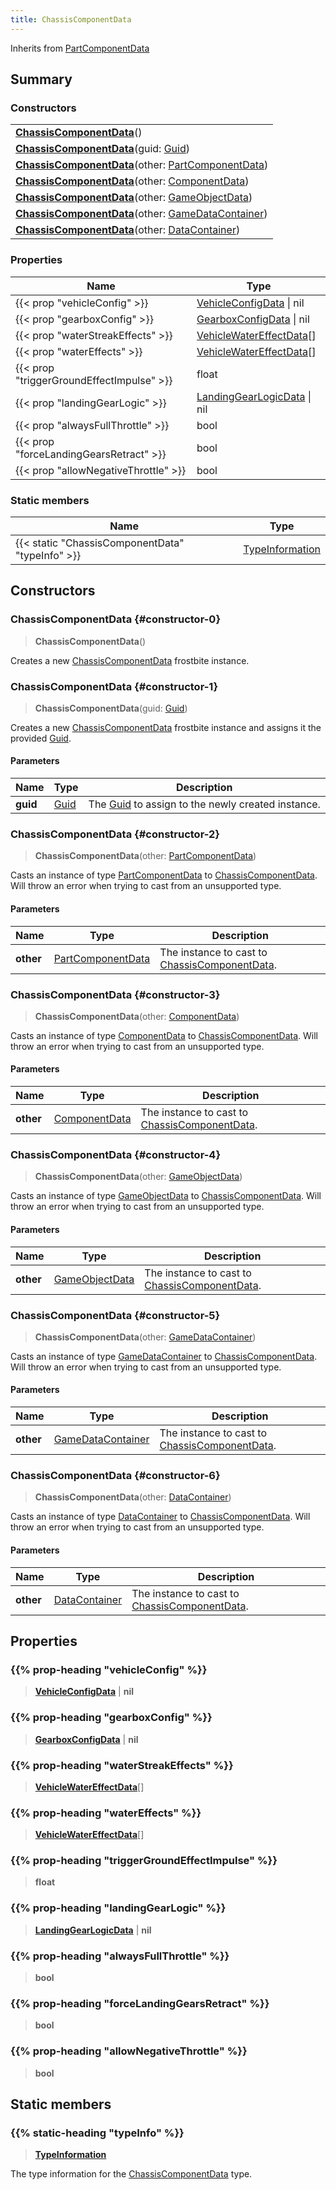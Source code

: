 ```yaml
---
title: ChassisComponentData
---
```


Inherits from [PartComponentData](/vext/ref/fb/partcomponentdata)

## Summary

### Constructors

|  |
| --- |
| **[ChassisComponentData](#constructor-0)**() |
| **[ChassisComponentData](#constructor-1)**(guid: [Guid](/vext/ref/shared/type/guid)) |
| **[ChassisComponentData](#constructor-2)**(other: [PartComponentData](/vext/ref/fb/partcomponentdata)) |
| **[ChassisComponentData](#constructor-3)**(other: [ComponentData](/vext/ref/fb/componentdata)) |
| **[ChassisComponentData](#constructor-4)**(other: [GameObjectData](/vext/ref/fb/gameobjectdata)) |
| **[ChassisComponentData](#constructor-5)**(other: [GameDataContainer](/vext/ref/fb/gamedatacontainer)) |
| **[ChassisComponentData](#constructor-6)**(other: [DataContainer](/vext/ref/shared/type/datacontainer)) |

### Properties

| Name | Type |
| ---- | ---- |
| {{< prop "vehicleConfig" >}} | [VehicleConfigData](/vext/ref/fb/vehicleconfigdata) \| nil |
| {{< prop "gearboxConfig" >}} | [GearboxConfigData](/vext/ref/fb/gearboxconfigdata) \| nil |
| {{< prop "waterStreakEffects" >}} | [VehicleWaterEffectData](/vext/ref/fb/vehiclewatereffectdata)[] |
| {{< prop "waterEffects" >}} | [VehicleWaterEffectData](/vext/ref/fb/vehiclewatereffectdata)[] |
| {{< prop "triggerGroundEffectImpulse" >}} | float |
| {{< prop "landingGearLogic" >}} | [LandingGearLogicData](/vext/ref/fb/landinggearlogicdata) \| nil |
| {{< prop "alwaysFullThrottle" >}} | bool |
| {{< prop "forceLandingGearsRetract" >}} | bool |
| {{< prop "allowNegativeThrottle" >}} | bool |

### Static members

| Name | Type |
| ---- | ---- |
| {{< static "ChassisComponentData" "typeInfo" >}} | [TypeInformation](/vext/ref/shared/type/typeinformation) |

## Constructors

### ChassisComponentData {#constructor-0}

> **ChassisComponentData**()

Creates a new [ChassisComponentData](/vext/ref/fb/chassiscomponentdata) frostbite instance.

### ChassisComponentData {#constructor-1}

> **ChassisComponentData**(guid: [Guid](/vext/ref/shared/type/guid))

Creates a new [ChassisComponentData](/vext/ref/fb/chassiscomponentdata) frostbite instance and assigns it the provided [Guid](/vext/ref/shared/type/guid).

#### Parameters

| Name | Type | Description |
| ---- | ---- | ----------- |
| **guid** | [Guid](/vext/ref/shared/type/guid) | The [Guid](/vext/ref/shared/type/guid) to assign to the newly created instance. |

### ChassisComponentData {#constructor-2}

> **ChassisComponentData**(other: [PartComponentData](/vext/ref/fb/partcomponentdata))

Casts an instance of type [PartComponentData](/vext/ref/fb/partcomponentdata) to [ChassisComponentData](/vext/ref/fb/chassiscomponentdata). Will throw an error when trying to cast from an unsupported type.

#### Parameters

| Name | Type | Description |
| ---- | ---- | ----------- |
| **other** | [PartComponentData](/vext/ref/fb/partcomponentdata) | The instance to cast to [ChassisComponentData](/vext/ref/fb/chassiscomponentdata). |

### ChassisComponentData {#constructor-3}

> **ChassisComponentData**(other: [ComponentData](/vext/ref/fb/componentdata))

Casts an instance of type [ComponentData](/vext/ref/fb/componentdata) to [ChassisComponentData](/vext/ref/fb/chassiscomponentdata). Will throw an error when trying to cast from an unsupported type.

#### Parameters

| Name | Type | Description |
| ---- | ---- | ----------- |
| **other** | [ComponentData](/vext/ref/fb/componentdata) | The instance to cast to [ChassisComponentData](/vext/ref/fb/chassiscomponentdata). |

### ChassisComponentData {#constructor-4}

> **ChassisComponentData**(other: [GameObjectData](/vext/ref/fb/gameobjectdata))

Casts an instance of type [GameObjectData](/vext/ref/fb/gameobjectdata) to [ChassisComponentData](/vext/ref/fb/chassiscomponentdata). Will throw an error when trying to cast from an unsupported type.

#### Parameters

| Name | Type | Description |
| ---- | ---- | ----------- |
| **other** | [GameObjectData](/vext/ref/fb/gameobjectdata) | The instance to cast to [ChassisComponentData](/vext/ref/fb/chassiscomponentdata). |

### ChassisComponentData {#constructor-5}

> **ChassisComponentData**(other: [GameDataContainer](/vext/ref/fb/gamedatacontainer))

Casts an instance of type [GameDataContainer](/vext/ref/fb/gamedatacontainer) to [ChassisComponentData](/vext/ref/fb/chassiscomponentdata). Will throw an error when trying to cast from an unsupported type.

#### Parameters

| Name | Type | Description |
| ---- | ---- | ----------- |
| **other** | [GameDataContainer](/vext/ref/fb/gamedatacontainer) | The instance to cast to [ChassisComponentData](/vext/ref/fb/chassiscomponentdata). |

### ChassisComponentData {#constructor-6}

> **ChassisComponentData**(other: [DataContainer](/vext/ref/shared/type/datacontainer))

Casts an instance of type [DataContainer](/vext/ref/shared/type/datacontainer) to [ChassisComponentData](/vext/ref/fb/chassiscomponentdata). Will throw an error when trying to cast from an unsupported type.

#### Parameters

| Name | Type | Description |
| ---- | ---- | ----------- |
| **other** | [DataContainer](/vext/ref/shared/type/datacontainer) | The instance to cast to [ChassisComponentData](/vext/ref/fb/chassiscomponentdata). |

## Properties

### {{% prop-heading "vehicleConfig" %}}

> **[VehicleConfigData](/vext/ref/fb/vehicleconfigdata)** \| **nil**

### {{% prop-heading "gearboxConfig" %}}

> **[GearboxConfigData](/vext/ref/fb/gearboxconfigdata)** \| **nil**

### {{% prop-heading "waterStreakEffects" %}}

> **[VehicleWaterEffectData](/vext/ref/fb/vehiclewatereffectdata)**[]

### {{% prop-heading "waterEffects" %}}

> **[VehicleWaterEffectData](/vext/ref/fb/vehiclewatereffectdata)**[]

### {{% prop-heading "triggerGroundEffectImpulse" %}}

> **float**

### {{% prop-heading "landingGearLogic" %}}

> **[LandingGearLogicData](/vext/ref/fb/landinggearlogicdata)** \| **nil**

### {{% prop-heading "alwaysFullThrottle" %}}

> **bool**

### {{% prop-heading "forceLandingGearsRetract" %}}

> **bool**

### {{% prop-heading "allowNegativeThrottle" %}}

> **bool**

## Static members

### {{% static-heading "typeInfo" %}}

> **[TypeInformation](/vext/ref/shared/type/typeinformation)**

The type information for the [ChassisComponentData](/vext/ref/fb/chassiscomponentdata) type.

